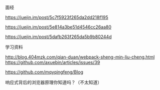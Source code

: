 面经

https://juejin.im/post/5c7f5923f265da2dd218f195

https://juejin.im/post/5e814a3be51d4546cc26aa80

https://juejin.im/post/5dafb263f265da5b9b80244d

学习资料

http://blog.404mzk.com/qian-duan/webpack-sheng-min-liu-cheng.html
https://github.com/axuebin/articles/issues/39

https://github.com/mqyqingfeng/Blog

响应式背后的浏览器原理你知道吗？（不太知道）